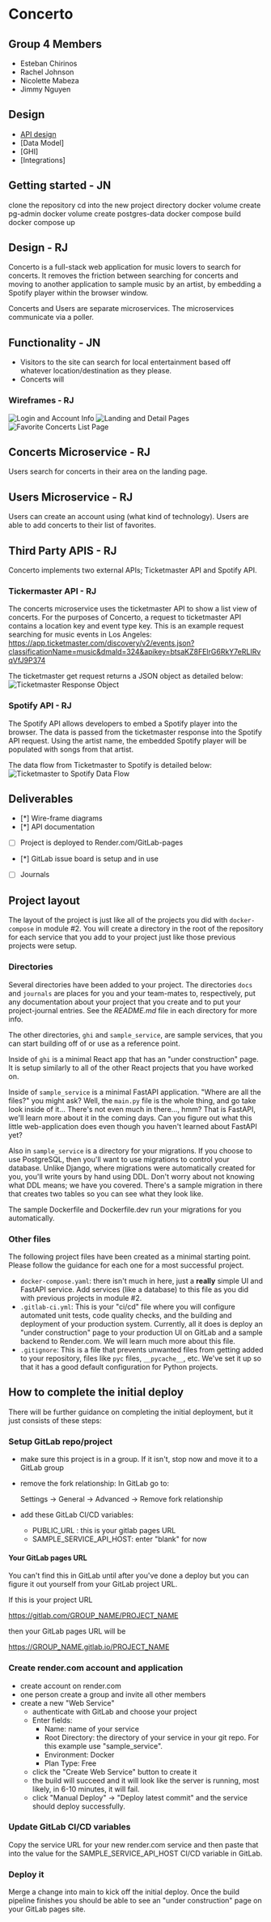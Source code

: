 # Concerto

## Group 4 Members
- Esteban Chirinos
- Rachel Johnson
- Nicolette Mabeza
- Jimmy Nguyen

## Design
- [API design](docs/api-design.md)
- [Data Model]
- [GHI]
- [Integrations]

## Getting started - JN

clone the repository
cd into the new project directory
docker volume create pg-admin
docker volume create postgres-data
docker compose build
docker compose up

## Design - RJ
Concerto is a full-stack web application for music lovers to search for concerts. It removes the friction between searching for concerts and moving to another application to sample music by an artist, by embedding a Spotify player within the browser window.

Concerts and Users are separate microservices. The microservices communicate via a poller.

## Functionality - JN
- Visitors to the site can search for local entertainment based off whatever location/destination as they please.
- Concerts will

### Wireframes - RJ
![Login and Account Info](readme_images/Login_Account.png)
![Landing and Detail Pages](readme_images/Landing_detail.png)
![Favorite Concerts List Page](readme_images/Favourite_Concerts.png)

## Concerts Microservice - RJ
Users search for concerts in their area on the landing page.

## Users Microservice - RJ
Users can create an account using (what kind of technology).
Users are able to add concerts to their list of favorites.

## Third Party APIS - RJ
Concerto implements two external APIs; Ticketmaster API and Spotify API.

### Tickermaster API - RJ

The concerts microservice uses the ticketmaster API to show a list view of concerts.
For the purposes of Concerto, a request to ticketmaster API contains a location key and event type key.
This is an example request searching for music events in Los Angeles:
https://app.ticketmaster.com/discovery/v2/events.json?classificationName=music&dmaId=324&apikey=btsaKZ8FElrG6RkY7eRLIRvqVfJ9P374

The ticketmaster get request returns a JSON object as detailed below:
![Ticketmaster Response Object](readme_images/tm_response.png)

### Spotify API - RJ

The Spotify API allows developers to embed a Spotify player into the browser.
The data is passed from the ticketmaster response into the Spotify API request. Using the artist name, the embedded Spotify player will be populated with songs from that artist.

The data flow from Ticketmaster to Spotify is detailed below:
![Ticketmaster to Spotify Data Flow](readme_images/tm_spotify_dataflow.png)

## Deliverables

* [*] Wire-frame diagrams
* [*] API documentation
* [ ] Project is deployed to Render.com/GitLab-pages
* [*] GitLab issue board is setup and in use
* [ ] Journals

## Project layout

The layout of the project is just like all of the projects
you did with `docker-compose` in module #2. You will create
a directory in the root of the repository for each service
that you add to your project just like those previous
projects were setup.

### Directories

Several directories have been added to your project. The
directories `docs` and `journals` are places for you and
your team-mates to, respectively, put any documentation
about your project that you create and to put your
project-journal entries. See the _README.md_ file in each
directory for more info.

The other directories, `ghi` and `sample_service`, are
sample services, that you can start building off of or use
as a reference point.

Inside of `ghi` is a minimal React app that has an "under
construction" page. It is setup similarly to all of the
other React projects that you have worked on.

Inside of `sample_service` is a minimal FastAPI application.
"Where are all the files?" you might ask? Well, the
`main.py` file is the whole thing, and go take look inside
of it... There's not even much in there..., hmm? That is
FastAPI, we'll learn more about it in the coming days. Can
you figure out what this little web-application does even
though you haven't learned about FastAPI yet?

Also in `sample_service` is a directory for your migrations.
If you choose to use PostgreSQL, then you'll want to use
migrations to control your database. Unlike Django, where
migrations were automatically created for you, you'll write
yours by hand using DDL. Don't worry about not knowing what
DDL means; we have you covered. There's a sample migration
in there that creates two tables so you can see what they
look like.

The sample Dockerfile and Dockerfile.dev run your migrations
for you automatically.

### Other files

The following project files have been created as a minimal
starting point. Please follow the guidance for each one for
a most successful project.

* `docker-compose.yaml`: there isn't much in here, just a
  **really** simple UI and FastAPI service. Add services
  (like a database) to this file as you did with previous
  projects in module #2.
* `.gitlab-ci.yml`: This is your "ci/cd" file where you will
  configure automated unit tests, code quality checks, and
  the building and deployment of your production system.
  Currently, all it does is deploy an "under construction"
  page to your production UI on GitLab and a sample backend
  to Render.com. We will learn much more about this file.
* `.gitignore`: This is a file that prevents unwanted files
  from getting added to your repository, files like
  `pyc` files, `__pycache__`, etc. We've set it up so that
  it has a good default configuration for Python projects.

## How to complete the initial deploy

There will be further guidance on completing the initial
deployment, but it just consists of these steps:

### Setup GitLab repo/project

* make sure this project is in a group. If it isn't, stop
  now and move it to a GitLab group
* remove the fork relationship: In GitLab go to:

  Settings -> General -> Advanced -> Remove fork relationship

* add these GitLab CI/CD variables:
  * PUBLIC_URL : this is your gitlab pages URL
  * SAMPLE_SERVICE_API_HOST: enter "blank" for now

#### Your GitLab pages URL

You can't find this in GitLab until after you've done a deploy
but you can figure it out yourself from your GitLab project URL.

If this is your project URL

https://gitlab.com/GROUP_NAME/PROJECT_NAME

then your GitLab pages URL will be

https://GROUP_NAME.gitlab.io/PROJECT_NAME

### Create render.com account and application

* create account on render.com
* one person create a group and invite all other members
* create a new "Web Service"
  * authenticate with GitLab and choose your project
  * Enter fields:
    * Name: name of your service
    * Root Directory: the directory of your service in your git repo.
      For this example use "sample_service".
    * Environment: Docker
    * Plan Type: Free
  * click the "Create Web Service" button to create it
  * the build will succeed and it will look like the server is running,
    most likely, in 6-10 minutes, it will fail.
  * click "Manual Deploy" -> "Deploy latest commit" and the service
    should deploy successfully.

### Update GitLab CI/CD variables

Copy the service URL for your new render.com service and then paste
that into the value for the SAMPLE_SERVICE_API_HOST CI/CD variable
in GitLab.

### Deploy it

Merge a change into main to kick off the initial deploy. Once the build pipeline
finishes you should be able to see an "under construction" page on your GitLab
pages site.
